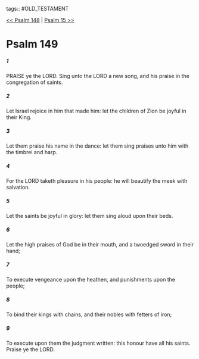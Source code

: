tags:: #OLD_TESTAMENT

[<< Psalm 148](OLD_TESTAMENT/19_Psalms/Psalm_148.md) | [Psalm 15 >>](OLD_TESTAMENT/19_Psalms/Psalm_15.md)

# Psalm 149

##### 1

PRAISE ye the LORD. Sing unto the LORD a new song, and his praise in the congregation of saints.

##### 2

Let Israel rejoice in him that made him: let the children of Zion be joyful in their King.

##### 3

Let them praise his name in the dance: let them sing praises unto him with the timbrel and harp.

##### 4

For the LORD taketh pleasure in his people: he will beautify the meek with salvation.

##### 5

Let the saints be joyful in glory: let them sing aloud upon their beds.

##### 6

Let the high praises of God be in their mouth, and a twoedged sword in their hand;

##### 7

To execute vengeance upon the heathen, and punishments upon the people;

##### 8

To bind their kings with chains, and their nobles with fetters of iron;

##### 9

To execute upon them the judgment written: this honour have all his saints. Praise ye the LORD.
